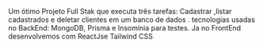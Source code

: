 Um ótimo Projeto Full Stak que executa três tarefas:
Cadastrar ,listar cadastrados e deletar clientes em um banco de dados .
tecnologias usadas no BackEnd:
MongoDB, Prisma e Insominia para testes.
Ja no FrontEnd desenvolvemos com ReactJse Tailwind CSS 
